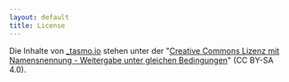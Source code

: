 ```yaml
---
layout: default
title: License
---
```


Die Inhalte von [_tasmo.io](https://tasmo.github.io) stehen unter der "[Creative Commons Lizenz mit Namensnennung - Weitergabe unter gleichen Bedingungen](https://creativecommons.org/licenses/by-sa/4.0/deed.de)" (CC BY-SA 4.0).
